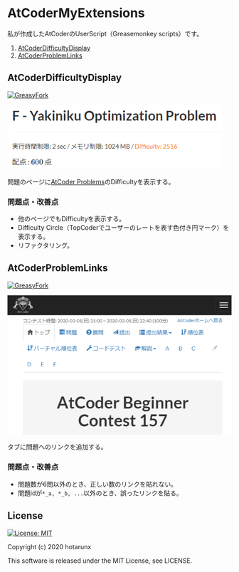 # AtCoderMyExtensions

私が作成したAtCoderのUserScript（Greasemonkey scripts）です。

1. [AtCoderDifficultyDisplay](#AtCoderDifficultyDisplay)
2. [AtCoderProblemLinks](#AtCoderProblemLinks)

## AtCoderDifficultyDisplay

[![GreasyFork](https://img.shields.io/badge/GreasyFork-install-orange)](https://greasyfork.org/ja/scripts/397185-atcoderdifficultydisplay)

![AtCoderDifficultyDisplay](AtCoderDifficultyDisplay.png)

問題のページに[AtCoder Problems](https://kenkoooo.com/atcoder/)のDifficultyを表示する。

### 問題点・改善点

* 他のページでもDifficultyを表示する。
* Difficulty Circle（TopCoderでユーザーのレートを表す色付き円マーク）を表示する。
* リファクタリング。

## AtCoderProblemLinks

[![GreasyFork](https://img.shields.io/badge/GreasyFork-install-orange)](https://greasyfork.org/ja/scripts/397186-atcoderproblemlinks)

![AtCoderProblemLinks](AtCoderProblemLinks.png)

タブに問題へのリンクを追加する。

### 問題点・改善点

* 問題数が6問以外のとき、正しい数のリンクを貼れない。
* 問題idが`*_a, *_b, ...`以外のとき、誤ったリンクを貼る。

## License

[![License: MIT](https://img.shields.io/badge/License-MIT-blue.svg)](https://opensource.org/licenses/MIT)

Copyright (c) 2020 hotarunx

This software is released under the MIT License, see LICENSE.
